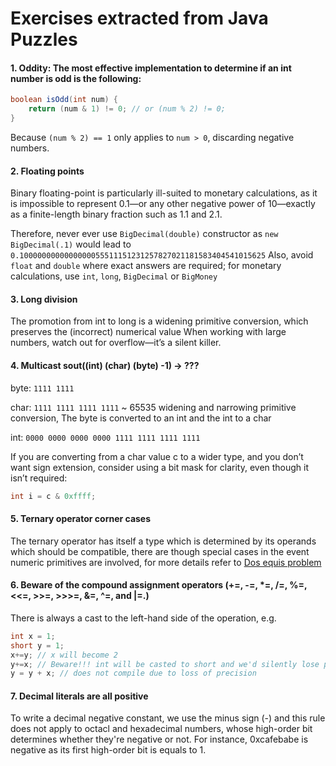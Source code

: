 # Exercises extracted from Java Puzzles

#### 1. Oddity: The most effective implementation to determine if an int number is odd is the following:
```java
boolean isOdd(int num) {
	return (num & 1) != 0; // or (num % 2) != 0;
}
```
Because `(num % 2) == 1` only applies to `num > 0`, discarding negative numbers.

#### 2. Floating points
Binary floating-point is particularly ill-suited to monetary calculations, as it is impossible to represent 0.1—or any other negative power of 10—exactly as a finite-length binary fraction 
such as 1.1 and 2.1.  

Therefore, never ever use `BigDecimal(double)` constructor as `new BigDecimal(.1)` would lead to `0.1000000000000000055511151231257827021181583404541015625` 
Also, avoid `float` and `double` where exact answers are required; for monetary calculations, use `int`, `long`, `BigDecimal` or `BigMoney` 

#### 3. Long division
The promotion from int to long is a widening primitive conversion, which preserves the (incorrect) numerical value 
When working with large numbers, watch out for overflow—it’s a silent killer. 
 
#### 4. Multicast sout((int) (char) (byte) -1) -> ???

byte: `1111 1111`

char: `1111 1111 1111 1111` ~ 65535 widening and narrowing primitive conversion, The byte is converted to an int and the int to a char

int: `0000 0000 0000 0000 1111 1111 1111 1111`

If you are converting from a char value c to a wider type, and you don’t want sign extension, consider using a bit mask for clarity, even though it isn’t required:
```java
int i = c & 0xffff;
```

#### 5. Ternary operator corner cases
The ternary operator has itself a type which is determined by its operands which should be compatible, there are though 
special cases in the event numeric primitives are involved, for more details refer to [Dos equis problem](src/main/java/com/oca/puzzles/DosEquis.java) 
#### 6. Beware of the compound assignment operators (+=, -=, *=, /=, %=, <<=, >>=, >>>=, &=, ^=, and |=.)
There is always a cast to the left-hand side of the operation, e.g.
```java
int x = 1;
short y = 1;
x+=y; // x will become 2
y+=x; // Beware!!! int will be casted to short and we'd silently lose precision
y = y + x; // does not compile due to loss of precision
```
#### 7. Decimal literals are all positive
To write a decimal negative constant, we use the minus sign (-) and this rule does not apply to octacl and hexadecimal
numbers, whose high-order bit determines whether they're negative or not. For instance, 0xcafebabe is negative as its
first high-order bit is equals to 1.